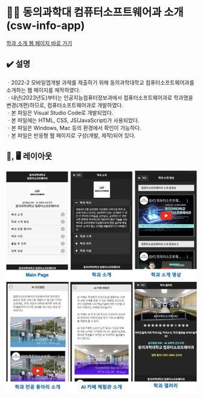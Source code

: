 # 👨‍💻 동의과학대 컴퓨터소프트웨어과 소개 (csw-info-app)

[학과 소개 웹 페이지 바로 가기](https://SeulJaeHyuk.github.io/csw-info-app/) <br>

## ✔️ 설명
ㆍ2022-2 모바일앱개발 과제를 제출하기 위해 동의과학대학교 컴퓨터소프트웨어과를 소개하는 웹 페이지를 제작하였다. <br>
ㆍ내년(2023년도)부터는 인공지능컴퓨터정보과에서 컴퓨터소프트웨어과로 학과명을 변경(개편)하므로, 컴퓨터소프트웨어과로 개발하였다. <br>
ㆍ본 파일은 Visual Studio Code로 개발되었다. <br>
ㆍ본 파일에는 HTML, CSS, JS(JavaScript)가 사용되었다. <br>
ㆍ본 파일은 Windows, Mac 등의 환경에서 확인이 가능하다. <br>
ㆍ본 파일은 반응형 웹 페이지로 구성(개발, 제작)되어 있다.


## 📱, 🖥 레이아웃
![레이아웃](https://github.com/SeulJaeHyuk/csw-info-app/blob/main/image/main.jpg) <br>
![레이아웃](https://github.com/SeulJaeHyuk/csw-info-app/blob/main/image/main2.jpg)

